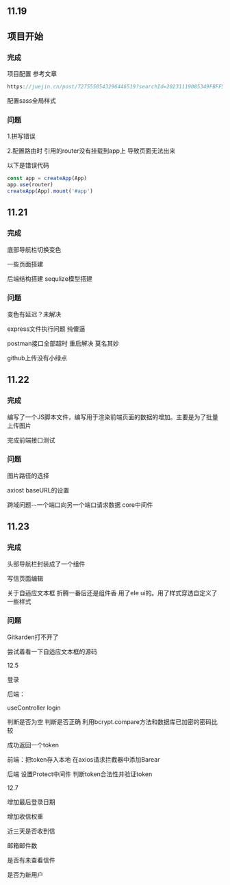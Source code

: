 ## 11.19

## 项目开始

### 完成

项目配置 参考文章  

```js
https://juejin.cn/post/7275550543296446519?searchId=20231119085349FBFF5813F864D118E575#heading-6
```

配置sass全局样式

### 问题

1.拼写错误

2.配置路由时 引用的router没有挂载到app上 导致页面无法出来

以下是错误代码

```js
const app = createApp(App)
app.use(router)
createApp(App).mount('#app')
```



## 11.21

### 完成

底部导航栏切换变色

一些页面搭建

后端结构搭建 sequlize模型搭建

### 问题

变色有延迟？未解决

express文件执行问题 纯傻逼

postman接口全部超时 重启解决 莫名其妙

github上传没有小绿点



## 11.22

### 完成

编写了一个JS脚本文件，编写用于渲染前端页面的数据的增加。主要是为了批量上传图片 

完成前端接口测试  

### 问题

图片路径的选择

axiost baseURL的设置

跨域问题--一个端口向另一个端口请求数据 core中间件

## 11.23

### 完成

头部导航栏封装成了一个组件

写信页面编辑

关于自适应文本框 折腾一番后还是组件香 用了ele ui的。用了样式穿透自定义了一些样式

### 问题

Gitkarden打不开了

尝试着看一下自适应文本框的源码



12.5

登录

后端：

useController login 

判断是否为空  判断是否正确  利用bcrypt.compare方法和数据库已加密的密码比较

成功返回一个token 

前端：把token存入本地  在axios请求拦截器中添加Barear

后端 设置Protect中间件 判断token合法性并验证token



12.7

增加最后登录日期

增加收信权重

近三天是否收到信

邮箱邮件数

是否有未查看信件

是否为新用户
